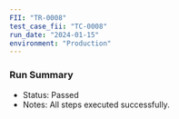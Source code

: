 ```yaml
---
FII: "TR-0008"
test_case_fii: "TC-0008"
run_date: "2024-01-15"
environment: "Production"
---
```

### Run Summary
- Status: Passed
- Notes: All steps executed successfully.